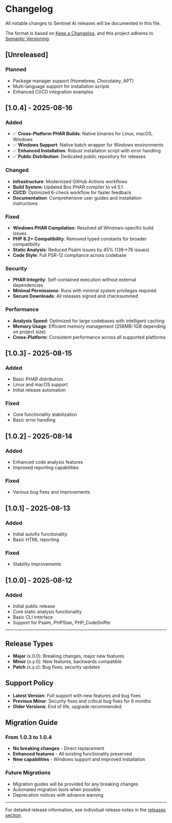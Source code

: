 # Changelog

All notable changes to Sentinel AI releases will be documented in this file.

The format is based on [Keep a Changelog](https://keepachangelog.com/en/1.0.0/),
and this project adheres to [Semantic Versioning](https://semver.org/spec/v2.0.0.html).

## [Unreleased]

### Planned
- Package manager support (Homebrew, Chocolatey, APT)
- Multi-language support for installation scripts
- Enhanced CI/CD integration examples

## [1.0.4] - 2025-08-16

### Added
- ✅ **Cross-Platform PHAR Builds**: Native binaries for Linux, macOS, Windows
- ✅ **Windows Support**: Native batch wrapper for Windows environments
- ✅ **Enhanced Installation**: Robust installation script with error handling
- ✅ **Public Distribution**: Dedicated public repository for releases

### Changed
- **Infrastructure**: Modernized GitHub Actions workflows
- **Build System**: Updated Box PHAR compiler to v4.5.1
- **CI/CD**: Optimized 6-check workflow for faster feedback
- **Documentation**: Comprehensive user guides and installation instructions

### Fixed
- **Windows PHAR Compilation**: Resolved all Windows-specific build issues
- **PHP 8.2+ Compatibility**: Removed typed constants for broader compatibility
- **Static Analysis**: Reduced Psalm issues by 45% (138→76 issues)
- **Code Style**: Full PSR-12 compliance across codebase

### Security
- **PHAR Integrity**: Self-contained execution without external dependencies
- **Minimal Permissions**: Runs with minimal system privileges required
- **Secure Downloads**: All releases signed and checksummed

### Performance
- **Analysis Speed**: Optimized for large codebases with intelligent caching
- **Memory Usage**: Efficient memory management (256MB-1GB depending on project size)
- **Cross-Platform**: Consistent performance across all supported platforms

## [1.0.3] - 2025-08-15

### Added
- Basic PHAR distribution
- Linux and macOS support
- Initial release automation

### Fixed
- Core functionality stabilization
- Basic error handling

## [1.0.2] - 2025-08-14

### Added
- Enhanced code analysis features
- Improved reporting capabilities

### Fixed
- Various bug fixes and improvements

## [1.0.1] - 2025-08-13

### Added
- Initial autofix functionality
- Basic HTML reporting

### Fixed
- Stability improvements

## [1.0.0] - 2025-08-12

### Added
- Initial public release
- Core static analysis functionality
- Basic CLI interface
- Support for Psalm, PHPStan, PHP_CodeSniffer

---

## Release Types

- **Major** (x.0.0): Breaking changes, major new features
- **Minor** (x.y.0): New features, backwards compatible
- **Patch** (x.y.z): Bug fixes, security updates

## Support Policy

- **Latest Version**: Full support with new features and bug fixes
- **Previous Minor**: Security fixes and critical bug fixes for 6 months
- **Older Versions**: End of life, upgrade recommended

## Migration Guide

### From 1.0.3 to 1.0.4
- **No breaking changes** - Direct replacement
- **Enhanced features** - All existing functionality preserved
- **New capabilities** - Windows support and improved installation

### Future Migrations
- Migration guides will be provided for any breaking changes
- Automated migration tools when possible
- Deprecation notices with advance warning

---

For detailed release information, see individual release notes in the [releases section](https://github.com/abdulbaquee/sentinel-ai-releases/releases).

